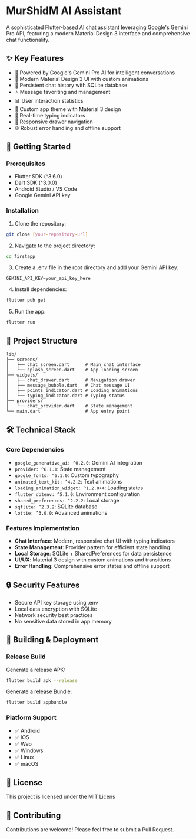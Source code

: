 # MurShidM AI Assistant

A sophisticated Flutter-based AI chat assistant leveraging Google's Gemini Pro API, featuring a modern Material Design 3 interface and comprehensive chat functionality.

## ✨ Key Features

- 🤖 Powered by Google's Gemini Pro AI for intelligent conversations
- 🎨 Modern Material Design 3 UI with custom animations
- 💾 Persistent chat history with SQLite database
- ⭐ Message favoriting and management
- 📊 User interaction statistics
- 🌙 Custom app theme with Material 3 design
- 🔄 Real-time typing indicators
- 📱 Responsive drawer navigation
- 🌐 Robust error handling and offline support

## 🚀 Getting Started

### Prerequisites

- Flutter SDK (^3.6.0)
- Dart SDK (^3.0.0)
- Android Studio / VS Code
- Google Gemini API key

### Installation

1. Clone the repository:
```bash
git clone [your-repository-url]
```

2. Navigate to the project directory:
```bash
cd firstapp
```

3. Create a .env file in the root directory and add your Gemini API key:
```
GEMINI_API_KEY=your_api_key_here
```

4. Install dependencies:
```bash
flutter pub get
```

5. Run the app:
```bash
flutter run
```

## 📂 Project Structure

```
lib/
├── screens/
│   ├── chat_screen.dart      # Main chat interface
│   └── splash_screen.dart    # App loading screen
├── widgets/
│   ├── chat_drawer.dart      # Navigation drawer
│   ├── message_bubble.dart   # Chat message UI
│   ├── points_indicator.dart # Loading animations
│   └── typing_indicator.dart # Typing status
├── providers/
│   └── chat_provider.dart    # State management
└── main.dart                 # App entry point
```

## 🛠️ Technical Stack

### Core Dependencies

- `google_generative_ai: ^0.2.0`: Gemini AI integration
- `provider: ^6.1.1`: State management
- `google_fonts: ^6.1.0`: Custom typography
- `animated_text_kit: ^4.2.2`: Text animations
- `loading_animation_widget: ^1.2.0+4`: Loading states
- `flutter_dotenv: ^5.1.0`: Environment configuration
- `shared_preferences: ^2.2.2`: Local storage
- `sqflite: ^2.3.2`: SQLite database
- `lottie: ^3.0.0`: Advanced animations

### Features Implementation

- **Chat Interface**: Modern, responsive chat UI with typing indicators
- **State Management**: Provider pattern for efficient state handling
- **Local Storage**: SQLite + SharedPreferences for data persistence
- **UI/UX**: Material 3 design with custom animations and transitions
- **Error Handling**: Comprehensive error states and offline support

## 🔒 Security Features

- Secure API key storage using .env
- Local data encryption with SQLite
- Network security best practices
- No sensitive data stored in app memory

## 📱 Building & Deployment

### Release Build

Generate a release APK:
```bash
flutter build apk --release
```

Generate a release Bundle:
```bash
flutter build appbundle
```

### Platform Support

- ✅ Android
- ✅ iOS
- ✅ Web
- ✅ Windows
- ✅ Linux
- ✅ macOS

## 📝 License

This project is licensed under the MIT Licens

## 🤝 Contributing

Contributions are welcome! Please feel free to submit a Pull Request.
